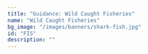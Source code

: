 ```yaml
---
title: "Guidance: Wild Caught Fisheries"
name: "Wild Caught Fisheries"
bg_image: "/images/banners/shark-fish.jpg"
id: "FIS"
description: ""
---
```

